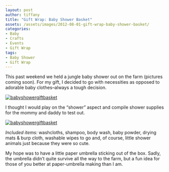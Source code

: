 ```yaml
---
layout: post
author: tiffany
title: "Gift Wrap: Baby Shower Basket"
assets: /assets/images/2012-08-01-gift-wrap-baby-shower-basket/
categories: 
- Baby
- Crafts
- Events
- Gift Wrap
tags: 
- Baby Shower
- Gift Wrap
---
```


This past weekend we held a jungle baby shower out on the farm (pictures coming soon). For my gift, I decided to go with necessities as opposed to adorable baby clothes–always a tough decision.

[![babyshowergiftbasket](jekyll_uploads/2012/07/babyshowergiftbasket-3-575x411.jpg "babyshowergiftbasket (3)")](http://www.sweetpeonies.com/2012/08/gift-wrap-baby-shower-basket/babyshowergiftbasket-3/)

I thought I would play on the “shower” aspect and compile shower supplies for the mommy and daddy to test out.

[![babyshowergiftbasket ](jekyll_uploads/2012/07/babyshowergiftbasket-1-325x452.jpg "babyshowergiftbasket (1)")](http://www.sweetpeonies.com/2012/08/gift-wrap-baby-shower-basket/babyshowergiftbasket-1/)

_Included items:_ washcloths, shampoo, body wash, baby powder, drying mats & burp cloth, washable wipes to go and, of course, little shower animals just because they were so cute.

My hope was to have a little paper umbrella sticking out of the box. Sadly, the umbrella didn’t quite survive all the way to the farm, but a fun idea for those of you better at paper-umbrella making than I am.